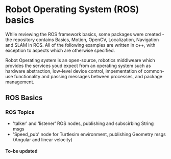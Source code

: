 # Robot Operating System (ROS) basics
While reviewing the ROS framework basics, some packages were created - the repository contains Basics, Motion, OpenCV, Localization, Navigation and SLAM in ROS. All of the following examples are written in c++, with exception to aspects which are otherwise specified.

Robot Operating system is an open-source, robotics middlweare which provides the services youd expect from an operating system such as hardware abstraction, low-level device control, impementation of common-use functionality and passing messages between processes, and package management.


## ROS Basics


### ROS Topics
* 'talker' and 'listener' ROS nodes, publishing and subscirbing String msgs
* 'Speed_pub' node for Turtlesim environment, publishing Geometry msgs (Angular and linear velocity)

#### To-be updated
